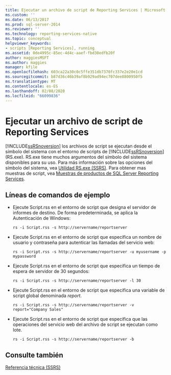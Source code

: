 ```yaml
---
title: Ejecutar un archivo de script de Reporting Services | Microsoft Docs
ms.custom: ''
ms.date: 06/13/2017
ms.prod: sql-server-2014
ms.reviewer: ''
ms.technology: reporting-services-native
ms.topic: conceptual
helpviewer_keywords:
- scripts [Reporting Services], running
ms.assetid: 0de4995c-85ec-4d4c-aaef-fbd30edfb20f
author: maggiesMSFT
ms.author: maggies
manager: kfile
ms.openlocfilehash: 603ca22a30c0c5ffe351db7370fc337e2e20e1cd
ms.sourcegitcommit: b87d36c46b39af8b929ad94ec707dee8800950f5
ms.translationtype: MT
ms.contentlocale: es-ES
ms.lasthandoff: 02/08/2020
ms.locfileid: "66099836"
---
```

# <a name="run-a-reporting-services-script-file"></a>Ejecutar un archivo de script de Reporting Services
  [!INCLUDE[ssRSnoversion](../../includes/ssrsnoversion-md.md)] los archivos de script se ejecutan desde el símbolo del sistema con el entorno de scripts de [!INCLUDE[ssRSnoversion](../../includes/ssrsnoversion-md.md)] (RS.exe). RS.exe tiene muchos argumentos del símbolo del sistema disponibles para su uso. Para más información sobre las opciones del símbolo del sistema, vea [Utilidad RS.exe &#40;SSRS&#41;](rs-exe-utility-ssrs.md). Para obtener mas muestras de script, vea [Muestras de productos de SQL Server Reporting Services](https://go.microsoft.com/fwlink/?LinkId=177889).  
  
## <a name="sample-command-lines"></a>Líneas de comandos de ejemplo  
  
-   Ejecute Script.rss en el entorno de script que designa el servidor de informes de destino. De forma predeterminada, se aplica la Autenticación de Windows:  
  
    ```  
    rs -i Script.rss -s http://servername/reportserver  
    ```  
  
-   Ejecute Script.rss en el entorno de script que especifica un nombre de usuario y contraseña para autenticar las llamadas del servicio web:  
  
    ```  
    rs -i Script.rss -s http://servername/reportserver -u myusername -p mypassword  
    ```  
  
-   Ejecute Script.rss en el entorno de script que especifica un tiempo de espera de servidor de 30 segundos:  
  
    ```  
    rs -i Script.rss -s http://servername/reportserver -l 30  
    ```  
  
-   Ejecute Script.rss en el entorno de script que especifica una variable de script global denominada *report*.  
  
    ```  
    rs -i Script.rss -s http://servername/reportserver -v report="Company Sales"  
    ```  
  
-   Ejecute Script.rss en el entorno de script que especifica que las operaciones del servicio web del archivo de script se ejecutan como lote.  
  
    ```  
    rs -i Script.rss -s http://servername/reportserver -b  
    ```  
  
## <a name="see-also"></a>Consulte también  
 [Referencia técnica &#40;SSRS&#41;](../technical-reference-ssrs.md)  
  
  
